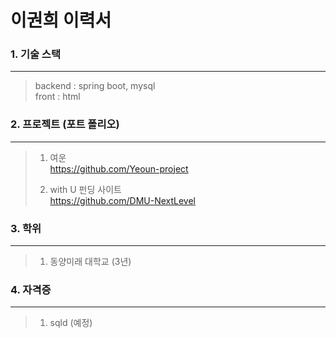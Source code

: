 # 이권희 이력서
 
### 1. 기술 스택
--- 
> backend : spring boot, mysql  
> front : html

### 2. 프로젝트 (포트 폴리오)
---
> 1. 여운  
>  https://github.com/Yeoun-project
>
> 2. with U 펀딩 사이트  
>  https://github.com/DMU-NextLevel

### 3. 학위
---
> 1. 동양미래 대학교 (3년)

### 4. 자격증
---
>1. sqld (예정)
